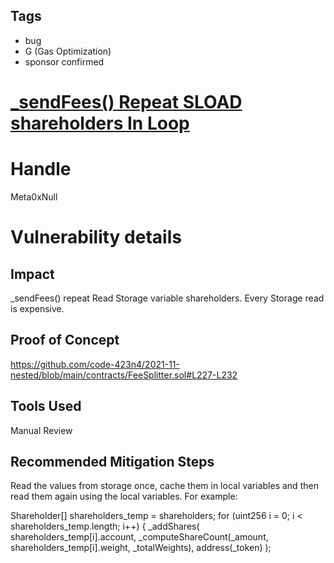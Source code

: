 ## Tags

- bug
- G (Gas Optimization)
- sponsor confirmed

# [_sendFees() Repeat SLOAD shareholders In Loop](https://github.com/code-423n4/2021-11-nested-findings/issues/57) 

# Handle

Meta0xNull


# Vulnerability details

## Impact
_sendFees() repeat Read Storage variable shareholders. Every Storage read is expensive. 

## Proof of Concept
https://github.com/code-423n4/2021-11-nested/blob/main/contracts/FeeSplitter.sol#L227-L232

## Tools Used
Manual Review

## Recommended Mitigation Steps
Read the values from storage once, cache them in local variables and then read them again using the local variables. For example:

Shareholder[] shareholders_temp = shareholders;
        for (uint256 i = 0; i < shareholders_temp.length; i++) {
            _addShares(
                shareholders_temp[i].account,
                _computeShareCount(_amount, shareholders_temp[i].weight, _totalWeights),
                address(_token)
            );

